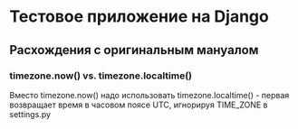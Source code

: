 # Тестовое приложение на Django

## Расхождения с оригинальным мануалом

### timezone.now() vs. timezone.localtime()
Вместо timezone.now() надо использовать timezone.localtime() - первая возвращает время в часовом поясе UTC, игнорируя TIME_ZONE в settings.py
 
